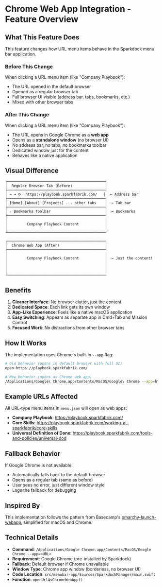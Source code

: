 # Chrome Web App Integration - Feature Overview

## What This Feature Does

This feature changes how URL menu items behave in the Sparkdock menu bar application.

### Before This Change

When clicking a URL menu item (like "Company Playbook"):
- The URL opened in the default browser
- Opened as a regular browser tab
- Full browser UI visible (address bar, tabs, bookmarks, etc.)
- Mixed with other browser tabs

### After This Change

When clicking a URL menu item (like "Company Playbook"):
- The URL opens in Google Chrome as a **web app**
- Opens as a **standalone window** (no browser UI)
- No address bar, no tabs, no bookmarks toolbar
- Dedicated window just for the content
- Behaves like a native application

## Visual Difference

```
┌─────────────────────────────────────────────┐
│  Regular Browser Tab (Before)               │
├─────────────────────────────────────────────┤
│ ← → ⟳  https://playbook.sparkfabrik.com/   │  ← Address bar
├─────────────────────────────────────────────┤
│ [Home] [About] [Projects] ... other tabs    │  ← Tab bar
├─────────────────────────────────────────────┤
│ ☆ Bookmarks Toolbar                         │  ← Bookmarks
├─────────────────────────────────────────────┤
│                                             │
│         Company Playbook Content            │
│                                             │
└─────────────────────────────────────────────┘
```

```
┌─────────────────────────────────────────────┐
│  Chrome Web App (After)                     │
├─────────────────────────────────────────────┤
│                                             │
│         Company Playbook Content            │  ← Just the content!
│                                             │
│                                             │
│                                             │
└─────────────────────────────────────────────┘
```

## Benefits

1. **Cleaner Interface**: No browser clutter, just the content
2. **Dedicated Space**: Each link gets its own window
3. **App-Like Experience**: Feels like a native macOS application
4. **Easy Switching**: Appears as separate app in Cmd+Tab and Mission Control
5. **Focused Work**: No distractions from other browser tabs

## How It Works

The implementation uses Chrome's built-in `--app` flag:

```bash
# Old behavior (opens in default browser with full UI)
open https://playbook.sparkfabrik.com/

# New behavior (opens as Chrome web app)
/Applications/Google\ Chrome.app/Contents/MacOS/Google\ Chrome --app=https://playbook.sparkfabrik.com/
```

## Example URLs Affected

All URL-type menu items in `menu.json` will open as web apps:

- **Company Playbook**: https://playbook.sparkfabrik.com/
- **Core Skills**: https://playbook.sparkfabrik.com/working-at-sparkfabrik/core-skills
- **Universal Definition of Done**: https://playbook.sparkfabrik.com/tools-and-policies/universal-dod

## Fallback Behavior

If Google Chrome is not available:
- Automatically falls back to the default browser
- Opens as a regular tab (same as before)
- User sees no error, just different window style
- Logs the fallback for debugging

## Inspired By

This implementation follows the pattern from Basecamp's [omarchy-launch-webapp](https://github.com/basecamp/omarchy/blob/14f803857cf9965fac0cb480b8dad345c7f0065c/bin/omarchy-launch-webapp), simplified for macOS and Chrome.

## Technical Details

- **Command**: `/Applications/Google Chrome.app/Contents/MacOS/Google Chrome --app=<URL>`
- **Requirement**: Google Chrome (pre-installed by Sparkdock)
- **Fallback**: Default browser if Chrome unavailable
- **Window Type**: Chrome app window (borderless, no browser UI)
- **Code Location**: `src/menubar-app/Sources/SparkdockManager/main.swift`
- **Function**: `openUrlAsChromeWebApp()`
